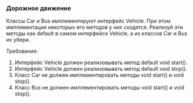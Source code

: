 
### Дорожное движение

Классы Car и Bus имплементируют интерфейс Vehicle. При этом имплементации некоторых его методов у них сходятся.
Реализуй эти методы как default в самом интерфейсе Vehicle, а из классов Car и Bus их убери.


Требования:
1.	Интерфейс Vehicle должен реализовывать метод default void start().
2.	Интерфейс Vehicle должен реализовывать метод default void stop().
3.	Класс Car не должен имплементировать методы void start() и void stop().
4.	Класс Bus не должен имплементировать методы void start() и void stop().


